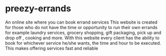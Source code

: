 # preezy-errands
An online site where you can book errand services
This website is created for those who do not have the time or opportunity to run their own errands for example laundry services, grocery shopping, gift packaging, pick up and drop off , cooking and more. With this website every client has the ability to book for whichever service he/she wants, the time and hour to be executed. This makes offering services fast and reliable 
